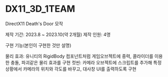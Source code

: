 # DX11_3D_1TEAM
DirectX11 Death's Door 모작

제작 기간: 2023.8 ~ 2023.10(약 2개월)
제작 인원: 4명


구현 기능(본인이 구현한 것만 설명)

물리 효과: 유니티의 RigidBody 컴포넌트처럼 게임오브젝트에 중력, 콜라이더를 이용한 충돌, 파괴같은 물리 효과를 구현
컷씬: 카메라 오브젝트에 스크립트를 추가해 특정 상황에서 카메라의 위치와 각도를 바꾸고, 대사창 UI를 출력하도록 구현
